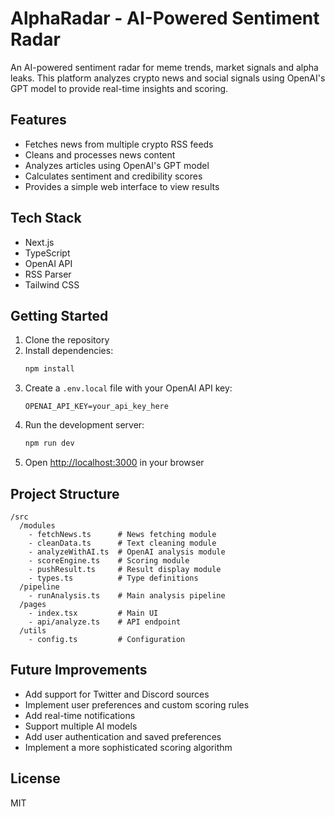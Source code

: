 # AlphaRadar - AI-Powered Sentiment Radar

An AI-powered sentiment radar for meme trends, market signals and alpha leaks. This platform analyzes crypto news and social signals using OpenAI's GPT model to provide real-time insights and scoring.

## Features

- Fetches news from multiple crypto RSS feeds
- Cleans and processes news content
- Analyzes articles using OpenAI's GPT model
- Calculates sentiment and credibility scores
- Provides a simple web interface to view results

## Tech Stack

- Next.js
- TypeScript
- OpenAI API
- RSS Parser
- Tailwind CSS

## Getting Started

1. Clone the repository
2. Install dependencies:
   ```bash
   npm install
   ```
3. Create a `.env.local` file with your OpenAI API key:
   ```
   OPENAI_API_KEY=your_api_key_here
   ```
4. Run the development server:
   ```bash
   npm run dev
   ```
5. Open [http://localhost:3000](http://localhost:3000) in your browser

## Project Structure

```
/src
  /modules
    - fetchNews.ts      # News fetching module
    - cleanData.ts      # Text cleaning module
    - analyzeWithAI.ts  # OpenAI analysis module
    - scoreEngine.ts    # Scoring module
    - pushResult.ts     # Result display module
    - types.ts          # Type definitions
  /pipeline
    - runAnalysis.ts    # Main analysis pipeline
  /pages
    - index.tsx         # Main UI
    - api/analyze.ts    # API endpoint
  /utils
    - config.ts         # Configuration
```

## Future Improvements

- Add support for Twitter and Discord sources
- Implement user preferences and custom scoring rules
- Add real-time notifications
- Support multiple AI models
- Add user authentication and saved preferences
- Implement a more sophisticated scoring algorithm

## License

MIT 